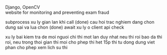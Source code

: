 Django, OpenCV
<br />
website for monitoring and preventing exam fraud 

subprocess xu ly gian lan khi call (done)
cau hoi trac nghiem dang chon dung sai va lua chon (done)
await xu ly o client 
api check 

xu ly bai kiem tra de moi nguoi chi thi mot lan duy nhat 
neu thi roi bao da thi roi, neu trong thoi gian thi moi cho phep thi 
het 15p thi tu dong dung
viet phan cho phep xem lich su thi 